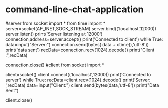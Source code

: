 # command-line-chat-application
#server
from socket import *
from time import *
server=socket(AF_INET,SOCK_STREAM)
server.bind(('localhost',12000))
server.listen()
print('Server listening at 12000')
connection,address=server.accept()
print('Connected to client')
while True:
    data=input("Server:")
    connection.send(bytes( data + ctime(),'utf-8'))
    print('data sent')
    recData=connection.recv(1024).decode()
    print("Client :",recData)


connection.close()
#client
from socket import *

client=socket()
client.connect(('localhost',12000))
print('Connected to server')
while True:
    recData=client.recv(1024).decode()
    print('Server: ',recData)
    data=input("Client:")
    client.send(bytes(data,'utf-8'))
    print("Data Sent")


client.close()
